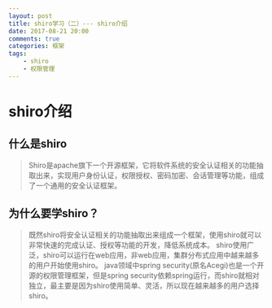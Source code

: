```yaml
---
layout: post
title: shiro学习（二）--- shiro介绍
date: 2017-08-21 20:00
comments: true
categories: 框架
tags: 
	- shiro
	- 权限管理
---
```


# shiro介绍 #
## 什么是shiro ##
> Shiro是apache旗下一个开源框架，它将软件系统的安全认证相关的功能抽取出来，实现用户身份认证，权限授权、密码加密、会话管理等功能，组成了一个通用的安全认证框架。

<!-- more -->
## 为什么要学shiro？ ##
> 既然shiro将安全认证相关的功能抽取出来组成一个框架，使用shiro就可以非常快速的完成认证、授权等功能的开发，降低系统成本。
shiro使用广泛，shiro可以运行在web应用，非web应用，集群分布式应用中越来越多的用户开始使用shiro。
java领域中spring security(原名Acegi)也是一个开源的权限管理框架，但是spring security依赖spring运行，而shiro就相对独立，最主要是因为shiro使用简单、灵活，所以现在越来越多的用户选择shiro。
